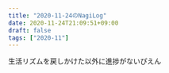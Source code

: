 ```yaml
---
title: "2020-11-24のNagiLog"
date: 2020-11-24T21:09:51+09:00
draft: false
tags: ["2020-11"]
---
```


生活リズムを戻しかけた以外に進捗がないぴえん

